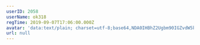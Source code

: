 ```yaml
---
userID: 2058
userName: ok318
regTime: 2019-09-07T17:06:00.000Z
avatar: 'data:text/plain; charset=utf-8;base64,NDA0IHBhZ2Ugbm90IGZvdW5kCg=='
url: null
---
```



